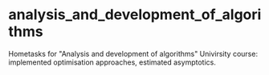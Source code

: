 analysis_and_development_of_algorithms
======================================

Hometasks for "Analysis and development of algorithms" Univirsity course: implemented optimisation approaches, estimated asymptotics.
